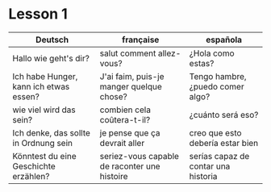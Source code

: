 # Lesson 1

Deutsch |	française	| española
--------|-----------|---------
Hallo wie geht's dir?	| salut comment allez-vous?	| ¿Hola como estas?
Ich habe Hunger, kann ich etwas essen?|	J'ai faim, puis-je manger quelque chose? | Tengo hambre, ¿puedo comer algo?
wie viel wird das sein?	| combien cela coûtera-t-il? |	¿cuánto será eso?
Ich denke, das sollte in Ordnung sein	| je pense que ça devrait aller	| creo que esto debería estar bien
Könntest du eine Geschichte erzählen? |	seriez-vous capable de raconter une histoire |serías capaz de contar una historia
